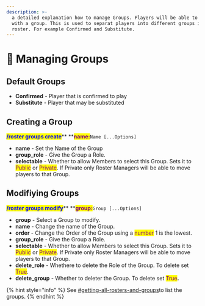 ```yaml
---
description: >-
  a detailed explanation how to manage Groups. Players will be able to sign up
  with a group. This is used to separat players into different groups in a
  roster. For example Confirmed and Substitute.
---
```


# 🔧 Managing Groups

## Default Groups

* **Confirmed** - Player that is confirmed to play
* **Substitute** - Player that may be substituted

## Creating a Group

<mark style="color:blue;">**/roster groups create**</mark>** **<mark style="color:purple;">**name:**</mark>`Name [...Options]`

* **name** - Set the Name of the Group
* **group\_role** - Give the Group a Role.
* **selectable** - Whether to allow Members to select this Group. Sets it to <mark style="color:purple;">Public</mark> or <mark style="color:purple;">Private</mark>. If Private only Roster Managers will be able to move players to that Group.

## Modifiying Groups

<mark style="color:blue;">**/roster groups modify**</mark>** **<mark style="color:purple;">**group:**</mark>`Group [...Options]`

* **group** - Select a Group to modify.
* **name** - Change the name of the Group.
* **order** - Change the Order of the Group using a <mark style="color:purple;">number</mark> 1 is the lowest.
* **group\_role** - Give the Group a Role.
* **selectable** - Whether to allow Members to select this Group. Sets it to <mark style="color:purple;">Public</mark> or <mark style="color:purple;">Private</mark>. If Private only Roster Managers will be able to move players to that Group.
* **delete\_role** - Whethere to delete the Role of the Group. To delete set <mark style="color:purple;">True</mark>.
* **delete\_group** - Whether to deleter the Group. To delete set <mark style="color:purple;">True</mark>**.**

{% hint style="info" %}
See [#getting-all-rosters-and-groups](list-rosters-and-groups.md#getting-all-rosters-and-groups "mention")to list the groups.
{% endhint %}
